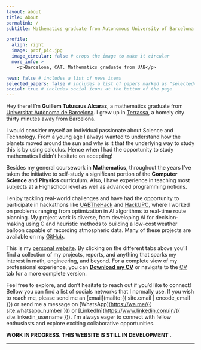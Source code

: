 ```yaml
---
layout: about
title: About
permalink: /
subtitle: Mathematics graduate from Autonomous University of Barcelona

profile:
  align: right
  image: prof_pic.jpg
  image_circular: false # crops the image to make it circular
  more_info: >
    <p>Barcelona, CAT. Mathematics graduate from UAB</p>

news: false # includes a list of news items
selected_papers: false # includes a list of papers marked as "selected={true}"
social: true # includes social icons at the bottom of the page
---
```


Hey there! I’m <b>Guillem Tutusaus Alcaraz</b>, a mathematics graduate from [Universitat Autònoma de Barcelona](https://www.uab.cat/web/estudiar/ehea-degrees/study-plan/study-plan-and-timetables-1345467897115.html?param1=1216102918128). I grew up in [Terrassa](https://maps.app.goo.gl/V8egzKBS3s7TtUZq7), a homely city thirty minutes away from Barcelona.

I would consider myself an individual passionate about Science and Technology. From a young age I always wanted to understand how the planets moved around the sun and why is it that the underlying way to study this is by using calculus. Hence when I had the opportunity to study mathematics I didn't hesitate on accepting!

Besides my general coursework in <b>Mathematics</b>, throughout the years I've taken the initiative to self-study a significant portion of the <b>Computer Science</b> and <b>Physics</b> curriculum. Also, I have experience in teaching most subjects at a Highschool level as well as advanced programming notions.

I enjoy tackling real-world challenges and have had the opportunity to participate in hackathons like [UABTheHack](https://www.linkedin.com/posts/guillemtutusausalcaraz_hackathon-uab-caixadenginyers-activity-7251669408786374658-Kcy6?utm_source=share&utm_medium=member_desktop) and [HackUPC](https://www.linkedin.com/posts/guillemtutusausalcaraz_hackupc-ai-heuristicfunctions-activity-7193337563602993152-wrL3?utm_source=share&utm_medium=member_desktop), where I worked on problems ranging from optimization in AI algorithms to real-time route planning. My project work is diverse, from developing AI for decision-making using C and heuristic methods to building a low-cost weather balloon capable of recording atmospheric data. Many of these projects are available on my [GitHub](https://github.com/Tutusaus).

This is my [personal website](https://tutusaus.github.io/). By clicking on the different tabs above you’ll find a collection of my projects, reports, and anything that sparks my interest in math, engineering, and beyond. For a complete view of my professional experience, you can **[Download my CV](https://tutusaus.github.io/assets/pdf/Tutusaus_GuillemCV.pdf)** or navigate to the [CV](https://tutusaus.github.io/cv/) tab for a more complete version.

Feel free to explore, and don’t hesitate to reach out if you’d like to connect! Bellow you can find a list of socials networks that I normally use. If you wish to reach me, please send me an [email](mailto:{{ site.email | encode_email }}) or send me a message on [WhatsApp](https://wa.me/{{ site.whatsapp_number }}) or [LinkedIn](https://www.linkedin.com/in/{{ site.linkedin_username }}). I'm always eager to connect with fellow enthusiasts and explore exciting collaborative opportunities.

**WORK IN PROGRESS. THIS WEBSITE IS STILL IN DEVELOPMENT** <i class="fa-solid fa-wrench"></i>.

---
